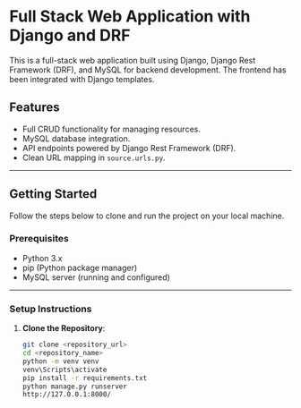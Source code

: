 # Full Stack Web Application with Django and DRF

This is a full-stack web application built using Django, Django Rest Framework (DRF), and MySQL for backend development. The frontend has been integrated with Django templates.

## Features
- Full CRUD functionality for managing resources.
- MySQL database integration.
- API endpoints powered by Django Rest Framework (DRF).
- Clean URL mapping in `source.urls.py`.

---

## Getting Started

Follow the steps below to clone and run the project on your local machine.

### Prerequisites

- Python 3.x
- pip (Python package manager)
- MySQL server (running and configured)

---

### Setup Instructions

1. **Clone the Repository**:
   ```bash
   git clone <repository_url>
   cd <repository_name>
   python -m venv venv
   venv\Scripts\activate
   pip install -r requirements.txt
   python manage.py runserver
   http://127.0.0.1:8000/



